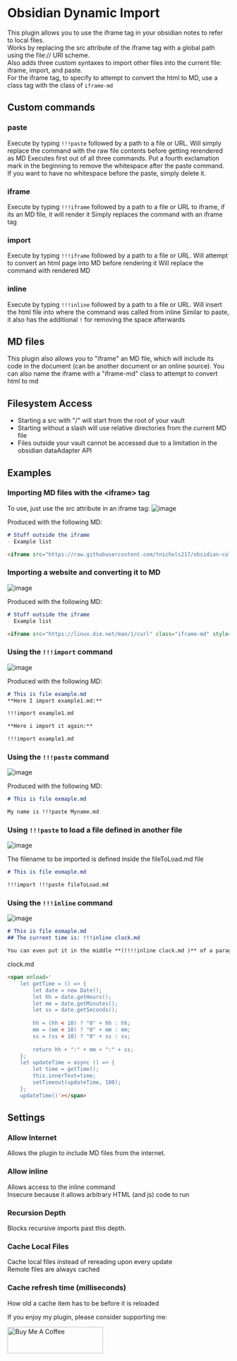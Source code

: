 # Obsidian Dynamic Import
This plugin allows you to use the iframe tag in your obsidian notes to refer to local files.\
Works by replacing the src attribute of the iframe tag with a global path using the file:// URI scheme.\
Also adds three custom syntaxes to import other files into the current file: iframe, import, and paste.\
For the iframe tag, to specify to attempt to convert the html to MD, use a class tag with the class of `iframe-md`

## Custom commands
### paste
Execute by typing `!!!paste` followed by a path to a file or URL.
Will simply replace the command with the raw file contents before getting rerendered as MD
Executes first out of all three commands. Put a fourth exclamation mark in the beginning to remove the whitespace after the paste command. If you want to have no whitespace before the paste, simply delete it.

### iframe
Execute by typing `!!!iframe` followed by a path to a file or URL to iframe, if its an MD file, it will render it
Simply replaces the command with an iframe tag

### import
Execute by typing `!!!iframe` followed by a path to a file or URL. Will attempt to convert an html page into MD before rendering it
Will replace the command with rendered MD

### inline
Execute by typing `!!!inline` followed by a path to a file or URL. Will insert the html file into where the command was called from inline
Similar to paste, it also has the additional `!` for removing the space afterwards

## MD files
This plugin also allows you to "iframe" an MD file, which will include its code in the document (can be another document or an online source). You can also name the iframe with a "iframe-md" class to attempt to convert html to md

## Filesystem Access
- Starting a src with "/" will start from the root of your vault
- Starting without a slash will use relative directories from the current MD file
- Files outside your vault cannot be accessed due to a limitation in the obsidian dataAdapter API

## Examples
### Importing MD files with the \<iframe> tag
To use, just use the src attribute in an iframe tag:
![image](https://user-images.githubusercontent.com/62992267/166679372-ca3e8dcb-b5ce-47a0-b49a-09d71478f185.png)

Produced with the following MD:
```md
# Stuff outside the iframe
- Example list

<iframe src="https://raw.githubusercontent.com/tnichols217/obsidian-columns/main/README.md" style="width: 100%; padding:50px"></iframe>
```

### Importing a website and converting it to MD
![image](https://user-images.githubusercontent.com/62992267/166702025-36436b98-5ef6-432e-a6bd-4b22a3afe247.png)

Produced with the following MD:
```md
# Stuff outside the iframe
- Example list

<iframe src="https://linux.die.net/man/1/curl" class="iframe-md" style="margin: 50px"></iframe>
```

### Using the `!!!import` command
![image](https://user-images.githubusercontent.com/62992267/167250059-9ac70547-69b2-4658-850f-139312317d09.png)

Produced with the following MD:
```md
# This is file example.md
**Here I import example1.md:**

!!!import example1.md

**Here i import it again:**

!!!import example1.md
```

### Using the `!!!paste` command
![image](https://user-images.githubusercontent.com/62992267/167250122-08d6bdb2-af5a-44be-a079-ea0dc381a674.png)

Produced with the following MD:
```md
# This is file exmaple.md

My name is !!!paste Myname.md
```

### Using `!!!paste` to load a file defined in another file
![image](https://user-images.githubusercontent.com/62992267/167250215-48cecc36-de1b-4303-b36a-d1eae135bf75.png)

The filename to be imported is defined inside the fileToLoad.md file

```md
# This is file exmaple.md

!!!import !!!paste fileToLoad.md
```

### Using the `!!!inline` command
![image](https://user-images.githubusercontent.com/62992267/167395039-d56466b7-3ef5-4204-8020-f19b9ff05221.png)

```md
# This is file exmaple.md
## The current time is: !!!inline clock.md 

You can even put it in the middle **(!!!!inline clock.md )** of a paragraph:
```

clock.md
```html
<span onload='
	let getTime = () => {
		let date = new Date(); 
		let hh = date.getHours();
		let mm = date.getMinutes();
		let ss = date.getSeconds();
		
		hh = (hh < 10) ? "0" + hh : hh;
		mm = (mm < 10) ? "0" + mm : mm;
		ss = (ss < 10) ? "0" + ss : ss;
		
		return hh + ":" + mm + ":" + ss;
	};
	let updateTime = async () => {
		let time = getTime();
		this.innerText=time;
		setTimeout(updateTime, 100);
	};
	updateTime()'></span>
```

## Settings
### Allow Internet
Allows the plugin to include MD files from the internet.

### Allow inline
Allows access to the inline command\
Insecure because it allows arbitrary HTML (and js) code to run

### Recursion Depth
Blocks recursive imports past this depth. 

### Cache Local Files
Cache local files instead of rereading upon every update\
Remote files are always cached

### Cache refresh time (milliseconds)
How old a cache item has to be before it is reloaded

If you enjoy my plugin, please consider supporting me:

<a href="https://www.buymeacoffee.com/tnichols217" target="_blank"><img src="https://cdn.buymeacoffee.com/buttons/v2/default-yellow.png" alt="Buy Me A Coffee" width="217" height="60" /></a>
